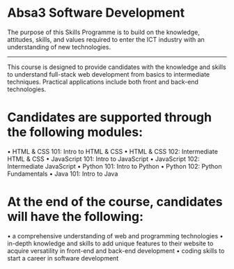 # Absa3 Software Development
The purpose of this Skills Programme is to build on the knowledge, attitudes, 
skills, and values required to enter the ICT industry with an understanding of new technologies.

-------------------------------------------------------------------------------------------------------------------------------------

This course is designed to provide candidates with the knowledge and skills to understand 
full-stack web development from basics to intermediate techniques. Practical applications 
include both front and back-end technologies.
# Candidates are supported through the following modules:
• HTML & CSS 101: Intro to HTML & CSS
• HTML & CSS 102: Intermediate HTML & CSS
• JavaScript 101: Intro to JavaScript
• JavaScript 102: Intermediate JavaScript
• Python 101: Intro to Python
• Python 102: Python Fundamentals
• Java 101: Intro to Java

# At the end of the course, candidates will have the following: 
• a comprehensive understanding of web and programming technologies
• in-depth knowledge and skills to add unique features to their website to acquire 
versatility in front-end and back-end development
• coding skills to start a career in software development
